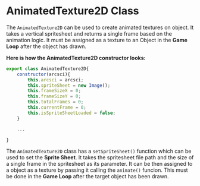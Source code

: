 # AnimatedTexture2D Class

The `AnimatedTexture2D` can be used to create animated textures on object. It takes a vertical spritesheet and returns a single frame based on the animation logic. It must be assigned as a texture to an Object in the **Game Loop** after the object has drawn.

**Here is how the AnimatedTexture2D constructor looks:**
```js
export class AnimatedTexture2D{
	constructor(arcsci){
		this.arcsci = arcsci;
		this.spriteSheet = new Image();
		this.frameSizeX = 0;
		this.frameSizeY = 0;
		this.totalFrames = 0;
		this.currentFrame = 0;
		this.isSpriteSheetLoaded = false;
	}

    ...

}
```

The `AnimatedTexture2D` class has a `setSpriteSheet()` function which can be used to set the **Sprite Sheet**. It takes the spritesheet file path and the size of a single frame in the spritesheet as its parameter. It can be then assigned to a object as a texture by passing it calling the `animate()` funcion. This must be done in the **Game Loop** after the target object has been drawn.
